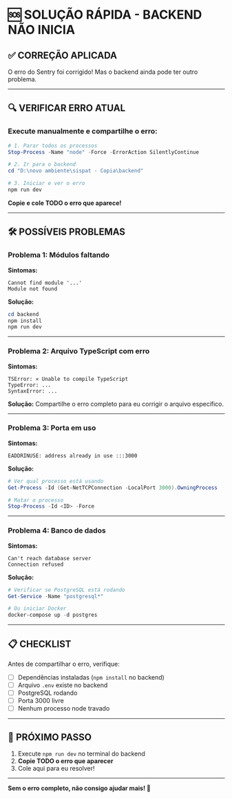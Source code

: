 # 🆘 SOLUÇÃO RÁPIDA - BACKEND NÃO INICIA

## ✅ CORREÇÃO APLICADA

O erro do Sentry foi corrigido! Mas o backend ainda pode ter outro problema.

---

## 🔍 VERIFICAR ERRO ATUAL

### Execute manualmente e compartilhe o erro:

```powershell
# 1. Parar todos os processos
Stop-Process -Name "node" -Force -ErrorAction SilentlyContinue

# 2. Ir para o backend
cd "D:\novo ambiente\sispat - Copia\backend"

# 3. Iniciar e ver o erro
npm run dev
```

**Copie e cole TODO o erro que aparece!**

---

## 🛠️ POSSÍVEIS PROBLEMAS

### Problema 1: Módulos faltando

**Sintomas:**
```
Cannot find module '...'
Module not found
```

**Solução:**
```powershell
cd backend
npm install
npm run dev
```

---

### Problema 2: Arquivo TypeScript com erro

**Sintomas:**
```
TSError: ⨯ Unable to compile TypeScript
TypeError: ...
SyntaxError: ...
```

**Solução:**
Compartilhe o erro completo para eu corrigir o arquivo específico.

---

### Problema 3: Porta em uso

**Sintomas:**
```
EADDRINUSE: address already in use :::3000
```

**Solução:**
```powershell
# Ver qual processo está usando
Get-Process -Id (Get-NetTCPConnection -LocalPort 3000).OwningProcess

# Matar o processo
Stop-Process -Id <ID> -Force
```

---

### Problema 4: Banco de dados

**Sintomas:**
```
Can't reach database server
Connection refused
```

**Solução:**
```powershell
# Verificar se PostgreSQL está rodando
Get-Service -Name "postgresql*"

# Ou iniciar Docker
docker-compose up -d postgres
```

---

## 📋 CHECKLIST

Antes de compartilhar o erro, verifique:

- [ ] Dependências instaladas (`npm install` no backend)
- [ ] Arquivo `.env` existe no backend
- [ ] PostgreSQL rodando
- [ ] Porta 3000 livre
- [ ] Nenhum processo node travado

---

## 🎯 PRÓXIMO PASSO

1. Execute `npm run dev` no terminal do backend
2. **Copie TODO o erro que aparecer**
3. Cole aqui para eu resolver!

---

**Sem o erro completo, não consigo ajudar mais! 🙏**


